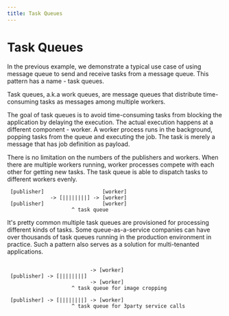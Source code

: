 ```yaml
---
title: Task Queues
---
```


# Task Queues

In the previous example, we demonstrate a typical use case of using message queue to send and receive tasks from a message queue. This pattern has a name - task queues.

Task queues, a.k.a work queues, are message queues that distribute time-consuming tasks as messages among multiple workers.

The goal of task queues is to avoid time-consuming tasks from blocking the application by delaying the execution. The actual execution happens at a different component - worker. A worker process runs in the background, popping tasks from the queue and executing the job. The task is merely a message that has job definition as payload.

There is no limitation on the numbers of the publishers and workers. When there are multiple workers running,  worker processes compete with each other for getting new tasks. The task queue is able to dispatch tasks to different workers evenly. 

```
 [publisher]                   [worker]
              -> [||||||||] -> [worker]
 [publisher]                   [worker]
                     ^ task queue
```

It's pretty common multiple task queues are provisioned for processing different kinds of tasks. Some queue-as-a-service companies can have over thousands of task queues running in the production environment in practice. Such a pattern also serves as a solution for multi-tenanted applications.

```

                           -> [worker]
 [publisher] -> [||||||||] 
                           -> [worker]
                     ^ task queue for image cropping
                     
 [publisher] -> [||||||||] -> [worker]
                     ^ task queue for 3party service calls
```

